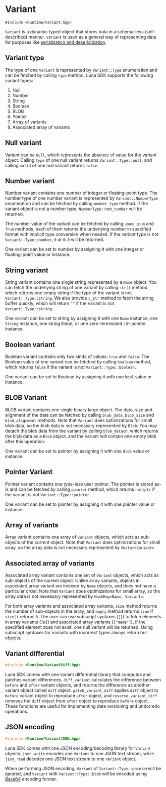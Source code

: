 # Variant

```
#include <Runtime/Variant.hpp>
```

`Variant` is a dynamic typed object that stores data in a schema-less (self-described) manner. `Variant` is used as a general way of representing data for purposes like [serialization and deserialization](serialization_and_deserialization.md).

## Variant type

The type of one `Variant` is represented by `Variant::Type` enumeration and can be fetched by calling `type` method. Luna SDK supports the following variant types:

1. Null
2. Number
3. String
4. Boolean
5. BLOB
6. Pointer
7. Array of variants
8. Associated array of variants

## Null variant

Variant can be `null`, which represents the absence of value for the variant object. Calling `type` of one null variant returns `Variant::Type::null`, and calling `valid` of one null variant returns `false`.

## Number variant

Number variant contains one number of integer or floating-point type. The number type of one number variant is represented by `Variant::NumberType` enumeration and can be fetched by calling `number_type` method. If the variant object is not a number type, `NumberType::not_number` will be returned.

The number value of the variant can be fetched by calling `unum`, `inum` and `fnum` methods, each of them returns the underlying number in specified format with implicit type conversion when needed. If the variant type is not `Variant::Type::number`, `0` or `0.0` will be returned.

One variant can be set to number by assigning it with one integer or floating-point value or instance.

## String variant

String variant contains one single string represented by a `Name` object. You can fetch the underlying string of one variant by calling `str()` method, which returns one empty string if the type of the variant is not `Variant::Type::string`. We also provide `c_str` method to fetch the string buffer quickly, which will return `""` if the variant is not `Variant::Type::string`.

One variant can be set to string by assigning it with one `Name` instance, one `String` instance, one string literal, or one zero-terminated `c8*` pointer instance.

## Boolean variant

Boolean variant contains only two kinds of values: `true` and `false`. The Boolean value of one variant can be fetched by calling `boolean` method, which returns `false` if the variant is not `Variant::Type::boolean`.

One variant can be set to Boolean by assigning it with one `bool` value or instance.

## BLOB Variant

BLOB variant contains one single binary large object. The data, size and alignment of the data can be fetched by calling `blob_data`, `blob_size` and `blob_alignment` methods. Note that `Variant` does optimizations for small blob data, so the blob data is not necessary represented by `Blob`. You may detach the blob data from the variant by calling `blob_detach`, which returns the blob data as a `Blob` object, and the variant will contain one empty blob after this operation.

One variant can be set to pointer by assigning it with one `Blob` value or instance.

## Pointer Variant

Pointer variant contains one type-less user pointer. The pointer is stored as-is and can be fetched by calling `pointer` method, which returns `nullptr` if the variant is not `Variant::Type::pointer`.

One variant can be set to pointer by assigning it with one pointer value or instance.

## Array of variants

Array variant contains one array of `Variant` objects, which acts as sub-objects of the current object. Note that `Variant` does optimizations for small array, so the array data is not necessary represented by `Vector<Variant>`.

## Associated array of variants

Associated array variant contains one set of `Variant` objects, which acts as sub-objects of the current object. Unlike array variants, objects in associated array variant are indexed by `Name` objects, and does not have a particular order. Note that `Variant` does optimizations for small array, so the array data is not necessary represented by `HashMap<Name, Variant>`.

For both array variants and associated array variants, `size` method returns the number of sub-objects in the array, and `empty` method returns `true` if `size()` returns `0`. The user can use subscript syntaxes (`[]`) to fetch elements in array variants (`[N]`) and associated array variants (`["Name"]`), if the specified element does not exist, one null variant will be returned. Using subscript syntaxes for variants with incorrect types always return null objects.

## Variant differential

```c++
#include <Runtime/VariantDiff.hpp>
```

Luna SDK comes with one variant differential library that computes and patches variant differences. `diff_variant` calculates the difference between `before` and `after` variant objects, and returns the difference as another variant object called `diff` object. `patch_variant_diff` applies `diff` object to `before` variant object to reproduce `after` object, and `reverse_variant_diff` removes the `diff` object from `after` object to reproduce `before` object. These functions are useful for implementing data versioning and undo/redo operations.

## JSON encoding

```c++
#include <Runtime/VariantJSON.hpp>
```

Luna SDK comes with one JSON encoding/decoding library for `Variant` objects. `json_write` encodes one `Variant` to one JSON text stream, while `json_read` decodes one JSON text stream to one `Variant` object.

When performing JSON encoding, `Variant` of `Variant::Type::pointer`will be ignored, and `Variant` with `Variant::Type::blob` will be encoded using [Base64](https://en.wikipedia.org/wiki/Base64) encoding format.